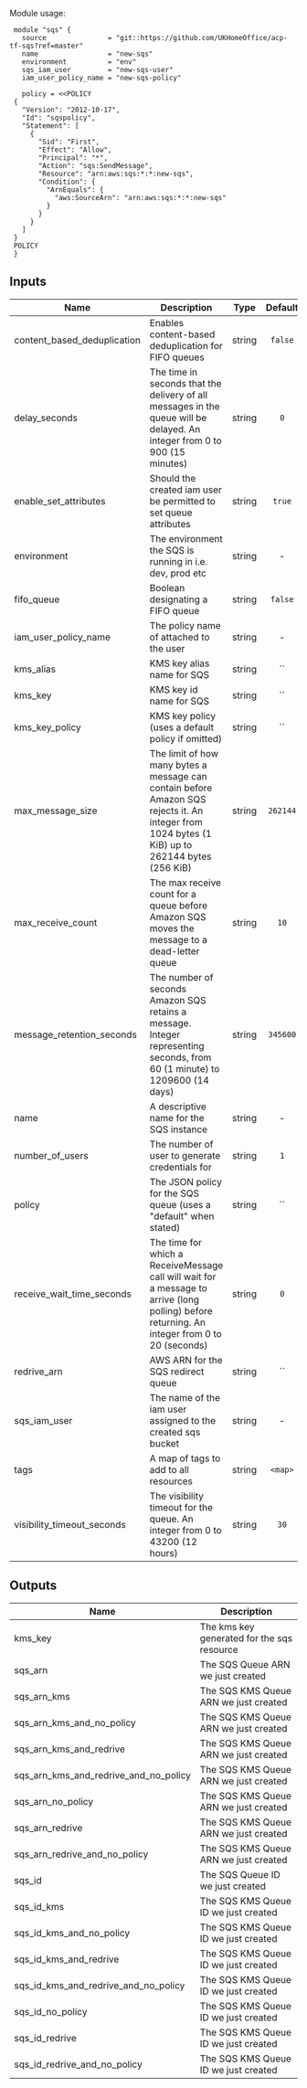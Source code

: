 Module usage:

     module "sqs" {
       source               = "git::https://github.com/UKHomeOffice/acp-tf-sqs?ref=master"
       name                 = "new-sqs"
       environment          = "env"
       sqs_iam_user         = "new-sqs-user"
       iam_user_policy_name = "new-sqs-policy"

       policy = <<POLICY
     {
       "Version": "2012-10-17",
       "Id": "sqspolicy",
       "Statement": [
         {
           "Sid": "First",
           "Effect": "Allow",
           "Principal": "*",
           "Action": "sqs:SendMessage",
           "Resource": "arn:aws:sqs:*:*:new-sqs",
           "Condition": {
             "ArnEquals": {
               "aws:SourceArn": "arn:aws:sqs:*:*:new-sqs"
             }
           }
         }
       ]
     }
     POLICY
     }


## Inputs

| Name | Description | Type | Default | Required |
|------|-------------|:----:|:-----:|:-----:|
| content_based_deduplication | Enables content-based deduplication for FIFO queues | string | `false` | no |
| delay_seconds | The time in seconds that the delivery of all messages in the queue will be delayed. An integer from 0 to 900 (15 minutes) | string | `0` | no |
| enable_set_attributes | Should the created iam user be permitted to set queue attributes | string | `true` | no |
| environment | The environment the SQS is running in i.e. dev, prod etc | string | - | yes |
| fifo_queue | Boolean designating a FIFO queue | string | `false` | no |
| iam_user_policy_name | The policy name of attached to the user | string | - | yes |
| kms_alias | KMS key alias name for SQS | string | `` | no |
| kms_key | KMS key id name for SQS | string | `` | no |
| kms_key_policy | KMS key policy (uses a default policy if omitted) | string | `` | no |
| max_message_size | The limit of how many bytes a message can contain before Amazon SQS rejects it. An integer from 1024 bytes (1 KiB) up to 262144 bytes (256 KiB) | string | `262144` | no |
| max_receive_count | The max receive count for a queue before Amazon SQS moves the message to a dead-letter queue | string | `10` | no |
| message_retention_seconds | The number of seconds Amazon SQS retains a message. Integer representing seconds, from 60 (1 minute) to 1209600 (14 days) | string | `345600` | no |
| name | A descriptive name for the SQS instance | string | - | yes |
| number_of_users | The number of user to generate credentials for | string | `1` | no |
| policy | The JSON policy for the SQS queue (uses a "default" when stated) | string | `` | no |
| receive_wait_time_seconds | The time for which a ReceiveMessage call will wait for a message to arrive (long polling) before returning. An integer from 0 to 20 (seconds) | string | `0` | no |
| redrive_arn | AWS ARN for the SQS redirect queue | string | `` | no |
| sqs_iam_user | The name of the iam user assigned to the created sqs bucket | string | - | yes |
| tags | A map of tags to add to all resources | string | `<map>` | no |
| visibility_timeout_seconds | The visibility timeout for the queue. An integer from 0 to 43200 (12 hours) | string | `30` | no |

## Outputs

| Name | Description |
|------|-------------|
| kms_key | The kms key generated for the sqs resource |
| sqs_arn | The SQS Queue ARN we just created |
| sqs_arn_kms | The SQS KMS Queue ARN we just created |
| sqs_arn_kms_and_no_policy | The SQS KMS Queue ARN we just created |
| sqs_arn_kms_and_redrive | The SQS KMS Queue ARN we just created |
| sqs_arn_kms_and_redrive_and_no_policy | The SQS KMS Queue ARN we just created |
| sqs_arn_no_policy | The SQS KMS Queue ARN we just created |
| sqs_arn_redrive | The SQS KMS Queue ARN we just created |
| sqs_arn_redrive_and_no_policy | The SQS KMS Queue ARN we just created |
| sqs_id | The SQS Queue ID we just created |
| sqs_id_kms | The SQS KMS Queue ID we just created |
| sqs_id_kms_and_no_policy | The SQS KMS Queue ID we just created |
| sqs_id_kms_and_redrive | The SQS KMS Queue ID we just created |
| sqs_id_kms_and_redrive_and_no_policy | The SQS KMS Queue ID we just created |
| sqs_id_no_policy | The SQS KMS Queue ID we just created |
| sqs_id_redrive | The SQS KMS Queue ID we just created |
| sqs_id_redrive_and_no_policy | The SQS KMS Queue ID we just created |
